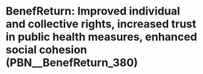 # BenefReturn: __Improved individual and collective rights, increased trust in public health measures, enhanced social cohesion__ (PBN__BenefReturn_380)

